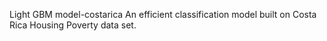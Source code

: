 Light GBM model-costarica
An efficient classification model built on Costa Rica Housing Poverty data set.
